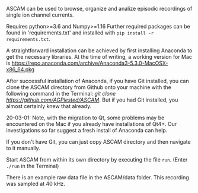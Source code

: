 ASCAM can be used to browse, organize and analize episodic recordings of single ion channel currents.

Requires python>=3.6 and Numpy>=1.16 
Further required packages can be found in 'requirements.txt' and installed with 
`pip install -r requirements.txt`.

A straightforward installation can be achieved by first installing Anaconda to get the necessary libraries. At the time of writing, a working version for Mac is https://repo.anaconda.com/archive/Anaconda3-5.3.0-MacOSX-x86_64.pkg 

After successful installation of Anaconda, if you have Git installed, you can clone the ASCAM directory from Github onto your machine with the following command in the Terminal: *git clone https://github.com/AGPlested/ASCAM*. But if you had Git installed, you almost certainly knew that already. 

20-03-01: Note, with the migration to Qt, some problems may be encountered on the Mac if you already have installations of Qt4+. Our investigations so far suggest a fresh install of Anaconda can help. 

If you don't have Git, you can just copy ASCAM directory and then navigate to it manually.

Start ASCAM from within its own directory by executing the file `run`. (Enter `./run` in the Terminal)

There is an example raw data file in the ASCAM/data folder. This recording was sampled at 40 kHz.
